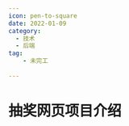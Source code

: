 ```yaml
---
icon: pen-to-square
date: 2022-01-09
category:
  - 技术
  - 后端
tag:
    - 未完工
    
---
```


# 抽奖网页项目介绍

## 